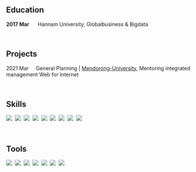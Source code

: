 <!-- <center><img src="https://capsule-render.vercel.app/api?text=Youngjin &nbsp;&nbsp;&nbsp;&nbsp;&nbsp;&nbsp;&nbsp;Choi&fontColor=000000&type=soft&color=FFFFFF&animation=twinkling&fontSize=100"/></center> -->

<br>

## **Education**
**2017 Mar**&nbsp;&nbsp;&nbsp;&nbsp;&nbsp;&nbsp;Hannam University, Globalbusiness & Bigdata

<br>

## **Projects**
2021 Mar&nbsp;&nbsp; &nbsp;
General Planning |  [Mendorong-University](http://mendorong-university.com/), Mentoring integrated management Web for Internet
<!-- **2021 May**&nbsp;&nbsp; &nbsp;
Full stack development and UI design |  [WISH BOARD](https://play.google.com/store/apps/details?id=com.hyeeyoung.wishboard), Wishlist integrated management app for Android

**2020 Sep**&nbsp;&nbsp;&nbsp;&nbsp;&nbsp;&nbsp;Full stack development and UI design | [PICK](https://github.com/yougjinc/Pick), Voting app to help you choose for Android

**2019 Oct**&nbsp;&nbsp;&nbsp;&nbsp;&nbsp;&nbsp;&nbsp;Android development | [냉장GO](https://github.com/youngjinc/NaengjanGo), Refrigerator ingredients management app for Android 

&nbsp;&nbsp;&nbsp;&nbsp;&nbsp;&nbsp;&nbsp;&nbsp;&nbsp;&nbsp;&nbsp;&nbsp;&nbsp;&nbsp;&nbsp;&nbsp;&nbsp;&nbsp;&nbsp;&nbsp;&nbsp;&nbsp;Sungshin Women's University Software Competition, a bronze statue in the lower grades -->

<br>

## **Skills**
<!-- <img src="https://img.shields.io/badge/Android-3DFC84?style=flat-square&logo=Android&logoColor=black"/>&nbsp;
<img src="https://img.shields.io/badge/Kotlin-3DFC84?style=flat-square&logo=Kotlin&logoColor=black"/>&nbsp; -->
<img src="https://img.shields.io/badge/Java-3DFC84?style=flat-square&logo=Java&logoColor=black"/>&nbsp;
<img src="https://img.shields.io/badge/Python-3DFC84?style=flat-square&logo=Python&logoColor=black"/>&nbsp;
<img src="https://img.shields.io/badge/aws-3DFC84?style=flat-square&logo=amazon-aws&logoColor=black"/>&nbsp;
<img src="https://img.shields.io/badge/Node.js-3DFC84?style=flat-square&logo=Node.js&logoColor=black"/>&nbsp;
<img src="https://img.shields.io/badge/MySQL-3DFC84?style=flat-square&logo=MySQL&logoColor=black"/>&nbsp;
<img src="https://img.shields.io/badge/JavaScript-3dFF84?style=flat-square&logo=JavaScript&logoColor=black"/>&nbsp;
<img src="https://img.shields.io/badge/HTML5-3DFC84?style=flat-square&logo=HTML5&logoColor=black"/>&nbsp;
<img src="https://img.shields.io/badge/CSS3-3DFC84?style=flat-square&logo=CSS3&logoColor=black"/>&nbsp;
<img src="https://img.shields.io/badge/Django-3DFC84?style=flat-square&logo=Django&logoColor=black"/>&nbsp;

 

<br>

## **Tools**
<img src="https://img.shields.io/badge/Figma-97ddf4?style=flat-square&logo=figma&logoColor=black"/>&nbsp;
<img src="https://img.shields.io/badge/Illustrator-97ddf4?style=flat-square&logo=adobeillustrator&logoColor=black"/>&nbsp;
<img src="https://img.shields.io/badge/Photoshop-97ddf4?style=flat-square&logo=adobephotoshop&logoColor=black"/>&nbsp;
<img src="https://img.shields.io/badge/XD-97ddf4?style=flat-square&logo=adobexd&logoColor=black"/>&nbsp;
<img src="https://img.shields.io/badge/Git-97ddf4?style=flat-square&logo=git&logoColor=black"/>&nbsp;
<img src="https://img.shields.io/badge/Slack-97ddf4?style=flat-square&logo=slack&logoColor=black"/>&nbsp;
<img src="https://img.shields.io/badge/Notion-97ddf4?style=flat-square&logo=notion&logoColor=black"/>&nbsp;
</p>
